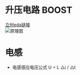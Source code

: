 #  升压电路 BOOST
[立创eda链接](https://pro.lceda.cn/laffey4590/dian-ya)  
![原理图](pciture\boost原理图.png)

# 电感
- 电感感应电压公式
U = L  △i  /  △t